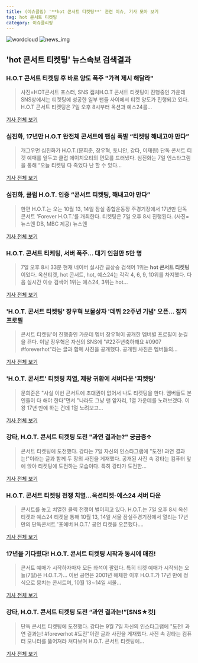 ```yaml
---
title: (이슈클립) '**hot 콘서트 티켓팅**' 관련 이슈, 기사 모아 보기
tag: hot 콘서트 티켓팅
category: 이슈클리핑
---
```

![wordcloud](https://s3.ap-northeast-2.amazonaws.com/lyrics101-wordcloud/2018-09-07-1536323723.png)
![news_img](https://user-images.githubusercontent.com/42597476/44507050-1206f400-a6e4-11e8-8d98-7ffbfebb353f.png)
## **'**hot 콘서트 티켓팅**'** 뉴스속보 검색결과
### H.O.T 콘서트 티켓팅 후 바로 양도 폭주 "가격 제시 해달라"

>사진=HOT콘서트 포스터, SNS 캡처H.O.T 콘서트 티켓팅이 진행중인 가운데 SNS상에서는 티켓팅에 성공한 일부 팬들 사이에서 티켓 양도가 진행되고 있다. H.O.T 콘서트 티켓팅은 7일 오후 8시부터 옥션과 예스24를...

<a href="http://www.asiatoday.co.kr/view.php?key=20180907010004287" target="_blank">기사 전체 보기</a>

### 심진화, 17년만 H.O.T 완전체 콘서트에 팬심 폭발 “티켓팅 해내고야 만다”

>개그우먼 심진화가 H.O.T.(문희준, 장우혁, 토니안, 강타, 이재원) 단독 콘서트 티켓 예매를 앞두고 클럽 에이치오티의 면모를 드러냈다. 심진화는 7일 인스타그램을 통해 “오늘 티켓팅 다 죽었다 난 할 수 있다...

<a href="http://star.mk.co.kr/new/view.php?mc=ST&year=2018&no=565359" target="_blank">기사 전체 보기</a>

### 심진화, 클럽 H.O.T. 인증 “콘서트 티켓팅, 해내고야 만다”

>한편 H.O.T.는 오는 10월 13, 14일 잠실 종합운동장 주경기장에서 17년만 단독 콘서트 'Forever H.O.T.'를 개최한다. 티켓팅은 7일 오후 8시 진행된다. (사진=뉴스엔 DB, MBC 제공) 뉴스엔

<a href="http://www.newsen.com/news_view.php?uid=201809071746178010" target="_blank">기사 전체 보기</a>

### H.O.T. 콘서트 티케팅, 서버 폭주… 대기 인원만 5만 명

>7일 오후 8시 33분 현재 네이버 실시간 급상승 검색어 1위는 **hot 콘서트 티켓팅**이었다. 옥션티켓, hot 콘서트, hot, 예스24는 각각 4, 6, 9, 10위를 차지했다. 다음 실시간 이슈 검색어 1위는 예스24, 3위는 hot...

<a href="http://www.nocutnews.co.kr/news/5028631" target="_blank">기사 전체 보기</a>

### 'H.O.T. 콘서트 티켓팅' 장우혁 보물상자 '데뷔 22주년 기념' 오픈… 잡지 프로필

>콘서트 티켓팅'이 진행중인 가운데 멤버 장우혁이 공개한 멤버별 프로필이 눈길을 끈다.   이날 장우혁은 자신의 SNS에 "#22주년축하해요 #0907 #foreverhot"라는 글과 함께 사진을 공개했다.   공개된 사진은 멤버들의...

<a href="http://www.kyeongin.com/main/view.php?key=20180907002038268" target="_blank">기사 전체 보기</a>

### 'H.O.T. 콘서트' 티켓팅 치열, 제왕 귀환에 서버다운 '피켓팅'

>문희준은 "사실 이번 콘서트에 초대권이 없어서 나도 티켓팅을 한다. 멤버들도 본인들이 다 해야 한다"면서 "나라도 그냥 맨 앞자리, 1열 가운데를 노려보겠다. 이왕 17년 만에 하는 건데 1열 노려보고...

<a href="http://www.slist.kr/news/articleView.html?idxno=44992" target="_blank">기사 전체 보기</a>

### 강타, H.O.T. 콘서트 티켓팅 도전 "과연 결과는?" 궁금증↑

>콘서트 티켓팅에 도전했다. 강타는 7일 자신의 인스타그램에 "도전! 과연 결과는!"이라는 글과 함께 두 장의 사진을 게재했다. 공개된 사진 속 강타는 컴퓨터 앞에 앉아 티켓팅에 도전하는 모습이다. 특히 강타가 도전한...

<a href="http://star.mt.co.kr/stview.php?no=2018090720294510630" target="_blank">기사 전체 보기</a>

### H.O.T. 콘서트 티켓팅 전쟁 치열…옥션티켓-예스24 서버 다운

>콘서트를 놓고 치열한 클릭 전쟁이 벌어지고 있다. H.O.T.는 7일 오후 8시 옥션티켓과 예스24 티켓을 통해 10월 13, 14일 서울 잠실주경기장에서 열리는 17년만의 단독콘서트 '포에버 H.O.T.' 공연 티켓을 오픈했다....

<a href="http://isplus.live.joins.com/news/article/aid.asp?aid=22544605" target="_blank">기사 전체 보기</a>

### 17년을 기다렸다! H.O.T. 콘서트 티켓팅 시작과 동시에 매진!

>콘서트 예매가 시작하자마자 모든 좌석이 팔렸다. 특히 티켓 예매가 시작되는 오늘(7일)은 H.O.T.가... 이번 공연은 2001년 해체한 이후 H.O.T.가 17년 만에 정식으로 뭉치는 콘서트며, 10월 13∼14일 서울...

<a href="http://news.imaeil.com/Entertainments/2018090721131231136" target="_blank">기사 전체 보기</a>

### 강타, H.O.T. 콘서트 티켓팅 도전 “과연 결과는!”[SNS★컷]

>단독 콘서트 티켓팅에 도전했다. 강타는 9월 7일 자신의 인스타그램에 "도전! 과연 결과는! #foreverhot #도전"이란 글과 사진을 게재했다. 사진 속 강타는 컴퓨터 모니터를 뚫어져라 쳐다보며 H.O.T. 콘서트 티켓팅에...

<a href="http://www.newsen.com/news_view.php?uid=201809072058104110" target="_blank">기사 전체 보기</a>



